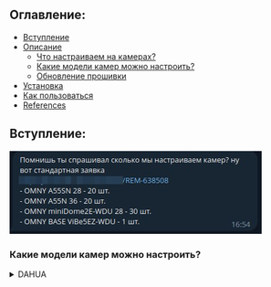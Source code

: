 ## Оглавление:

- [Вступление](#Вступление)
- [Описание](#Описание)
    - [Что настраиваем на камерах?](#Что-настраиваем-на-камерах?)
    - [Какие модели камер можно настроить?](#Какие-модели-камер-можно-настроить?)
    - [Обновление прошивки](#Обновление-прошивки)
- [Установка](#Установка)
- [Как пользоваться](#Как-пользоваться)
- [References](#References)

## Вступление:
![tg_msg](images/tg_msg.jpg)

### Какие модели камер можно настроить?
<details>
<summary>DAHUA</summary>
DH-IPC-HDW2230TP-AS-0280B<br>
DH-IPC-HFW2231TP-ZS
</details>